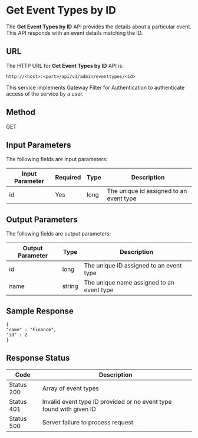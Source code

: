 
# Get Event Types by ID

The **Get Event Types by ID** API provides the details about a particular event. This API responds with an event details matching the ID.

## URL

The HTTP URL for **Get Event Types by ID** API is:

```
http://<host>:<port>/api/v1/admin/eventtypes/<id>
```

This service implements Gateway Filter for Authentication to authenticate access of the service by a user.

## Method

GET

## Input Parameters

The following fields are input parameters:

| Input Parameter | Required | Type | Description                             |
| --------------- | -------- | ---- | --------------------------------------- |
| id              | Yes      | long | The unique id assigned to an event type |

## Output Parameters

The following fields are output parameters:

| Output Parameter | Type   | Description                               |
| ---------------- | ------ | ----------------------------------------- |
| id               | long   | The unique ID assigned to an event type   |
| name             | string | The unique name assigned to an event type |

## Sample Response

```
{
"name" : "Finance",
"id" : 2
}
```

## Response Status

| Code       | Description                                                         |
| ---------- | ------------------------------------------------------------------- |
| Status 200 | Array of event types                                                |
| Status 401 | Invalid event type ID provided or no event type found with given ID |
| Status 500 | Server failure to process request                                   |
